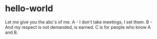 # hello-world

Let me give you the abc's of me.
A - I don't take meetings, I set them.
B - And my respect is not demanded, is earned.
C is for people who know A and B.
